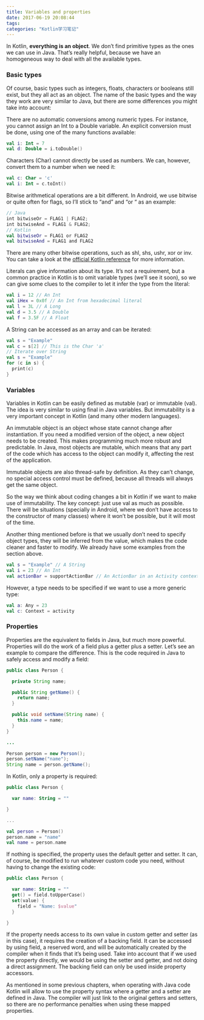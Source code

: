 ```yaml
---
title: Variables and properties
date: 2017-06-19 20:08:44
tags:
categories: "Kotlin学习笔记"
---
```


In Kotlin, **everything is an object**. We don’t find primitive types as the ones we can use in Java. That’s really helpful, because we have an homogeneous way to deal with all the available types.

### Basic types

Of course, basic types such as integers, floats, characters or booleans still exist, but they all act as an object. The name of the basic types and the way they work are very similar to Java, but there are some differences you might take into account:

There are no automatic conversions among numeric types. For instance, you cannot assign an Int to a Double variable. An explicit conversion must be done, using one of the many functions available:

```Kotlin
val i: Int = 7
val d: Double = i.toDouble()
```

<!--more-->

Characters (Char) cannot directly be used as numbers. We can, however, convert them to a number when we need it:

```Kotlin
val c: Char = 'c'
val i: Int = c.toInt()
```

Bitwise arithmetical operations are a bit different. In Android, we use bitwise or quite often for flags, so I’ll stick to “and” and “or “ as an example:

```Kotlin
// Java
int bitwiseOr = FLAG1 | FLAG2;
int bitwiseAnd = FLAG1 & FLAG2;
// Kotlin
val bitwiseOr = FLAG1 or FLAG2
val bitwiseAnd = FLAG1 and FLAG2
```

There are many other bitwise operations, such as shl, shs, ushr, xor or inv. You can take a look at the [official Kotlin reference](http://kotlinlang.org/docs/reference/basic-types.html#operations) for more information.

Literals can give information about its type. It’s not a requirement, but a common practice in Kotlin is to omit variable types (we’ll see it soon), so we can give some clues to the compiler to let it infer the type from the literal:

```Kotlin
val i = 12 // An Int
val iHex = 0x0f // An Int from hexadecimal literal
val l = 3L // A Long
val d = 3.5 // A Double
val f = 3.5F // A Float
```

A String can be accessed as an array and can be iterated:

```Kotlin
val s = "Example"
val c = s[2] // This is the Char 'a'
// Iterate over String
val s = "Example"
for (c in s) {
  print(c)
}
```

### Variables

Variables in Kotlin can be easily defined as mutable (var) or immutable (val). The idea is very similar to using final in Java variables. But immutability is a very important concept in Kotlin (and many other modern languages).

An immutable object is an object whose state cannot change after instantiation. If you need a modified version of the object, a new object needs to be created. This makes programming much more robust and predictable. In Java, most objects are mutable, which means that any part of the code which has access to the object can modify it, affecting the rest of the application.

Immutable objects are also thread-safe by definition. As they can’t change, no special access control must be defined, because all threads will always get the same object.

So the way we think about coding changes a bit in Kotlin if we want to make use of immutability. The key concept: just use val as much as possible. There will be situations (specially in Android, where we don’t have access to the constructor of many classes) where it won’t be possible, but it will most of the time.

Another thing mentioned before is that we usually don’t need to specify object types, they will be inferred from the value, which makes the code cleaner and faster to modify. We already have some examples from the section above.

```Kotlin
val s = "Example" // A String
val i = 23 // An Int
val actionBar = supportActionBar // An ActionBar in an Activity context
```

However, a type needs to be specified if we want to use a more generic type:

```Kotlin
val a: Any = 23
val c: Context = activity
```

### Properties

Properties are the equivalent to fields in Java, but much more powerful. Properties will do the work of a field plus a getter plus a setter. Let’s see an example to compare the difference. This is the code required in Java to safely access and modify a field:

```Java
public class Person {

  private String name;

  public String getName() {
    return name;
  }

  public void setName(String name) {
    this.name = name;
  }
}

...

Person person = new Person();
person.setName("name");
String name = person.getName();

```

In Kotlin, only a property is required:

```Kotlin
public class Person {

  var name: String = ""

}

...

val person = Person()
person.name = "name"
val name = person.name
```

If nothing is specified, the property uses the default getter and setter. It can, of course, be modified to run whatever custom code you need, without having to change the existing code:

```Kotlin
public class Person {

  var name: String = ""
  get() = field.toUpperCase()
  set(value) {
    field = "Name: $value"
  }

}
```

If the property needs access to its own value in custom getter and setter (as in this case), it requires the creation of a backing field. It can be accessed by using field, a reserved word, and will be automatically created by the compiler when it finds that it’s being used. Take into account that if we used the property directly, we would be using the setter and getter, and not doing a direct assignment. The backing field can only be used inside property accessors.

As mentioned in some previous chapters, when operating with Java code Kotlin will allow to use the property syntax where a getter and a setter are defined in Java. The compiler will just link to the original getters and setters, so there are no performance penalties when using these mapped properties.
